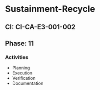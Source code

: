 # Sustainment-Recycle

## CI: CI-CA-E3-001-002
## Phase: 11

### Activities
- Planning
- Execution
- Verification
- Documentation
